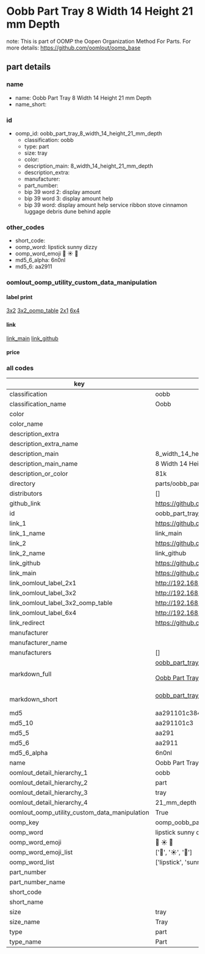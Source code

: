 # Oobb Part Tray 8 Width 14 Height 21 mm Depth  

note: This is part of OOMP the Oopen Organization Method For Parts. For more details: https://github.com/oomlout/oomp_base

##  part details
  







### name
* name: Oobb Part Tray 8 Width 14 Height 21 mm Depth
* name_short: 
### id
* oomp_id: oobb_part_tray_8_width_14_height_21_mm_depth
  * classification: oobb
  * type: part
  * size: tray
  * color: 
  * description_main: 8_width_14_height_21_mm_depth
  * description_extra: 
  * manufacturer: 
  * part_number: 
  * bip 39 word 2: display amount
  * bip 39 word 3: display amount help
  * bip 39 word: display amount help service ribbon stove cinnamon luggage debris dune behind apple

### other_codes
* short_code: 
* oomp_word: lipstick sunny dizzy
* oomp_word_emoji :lipstick: :sunny: :dizzy:
* md5_6_alpha: 6n0nl
* md5_6: aa2911






### oomlout_oomp_utility_custom_data_manipulation
#### label print
[3x2](http://192.168.1.245:1112/?label=oomp%206n0nl)
[3x2_oomp_table](http://192.168.1.108:1112/?label=oomp%206n0nl)
[2x1](http://192.168.1.242:1112/?label=oomp%206n0nl)
[6x4](http://192.168.1.55:1112/?label=oomp%206n0nl)    

#### link

[link_main](https://github.com/oomlout/oomlout_oomp_version_1_messy/tree/main/parts/oobb_part_tray_8_width_14_height_21_mm_depth) [link_github](https://github.com/oomlout/oomlout_oomp_version_1_messy/tree/main/parts/oobb_part_tray_8_width_14_height_21_mm_depth)                             

#### price







### all codes 
| key | value |  
| --- | --- |  
| classification | oobb |  
| classification_name | Oobb |  
| color |  |  
| color_name |  |  
| description_extra |  |  
| description_extra_name |  |  
| description_main | 8_width_14_height_21_mm_depth |  
| description_main_name | 8 Width 14 Height 21 mm Depth |  
| description_or_color | 81k |  
| directory | parts/oobb_part_tray_8_width_14_height_21_mm_depth |  
| distributors | [] |  
| github_link | https://github.com/oomlout/oomlout_oomp_part_src/tree/main/parts/oobb_part_tray_8_width_14_height_21_mm_depth |  
| id | oobb_part_tray_8_width_14_height_21_mm_depth |  
| link_1 | https://github.com/oomlout/oomlout_oomp_version_1_messy/tree/main/parts/oobb_part_tray_8_width_14_height_21_mm_depth |  
| link_1_name | link_main |  
| link_2 | https://github.com/oomlout/oomlout_oomp_version_1_messy/tree/main/parts/oobb_part_tray_8_width_14_height_21_mm_depth |  
| link_2_name | link_github |  
| link_github | https://github.com/oomlout/oomlout_oomp_version_1_messy/tree/main/parts/oobb_part_tray_8_width_14_height_21_mm_depth |  
| link_main | https://github.com/oomlout/oomlout_oomp_version_1_messy/tree/main/parts/oobb_part_tray_8_width_14_height_21_mm_depth |  
| link_oomlout_label_2x1 | http://192.168.1.242:1112/?label=oomp%206n0nl |  
| link_oomlout_label_3x2 | http://192.168.1.245:1112/?label=oomp%206n0nl |  
| link_oomlout_label_3x2_oomp_table | http://192.168.1.108:1112/?label=oomp%206n0nl |  
| link_oomlout_label_6x4 | http://192.168.1.55:1112/?label=oomp%206n0nl |  
| link_redirect | https://github.com/oomlout/oomlout_oomp_version_1_messy/tree/main/parts/oobb_part_tray_8_width_14_height_21_mm_depth |  
| manufacturer |  |  
| manufacturer_name |  |  
| manufacturers | [] |  
| markdown_full | [oobb_part_tray_8_width_14_height_21_mm_depth](none)<br>[](none)<br>[Oobb Part Tray 8 Width 14 Height 21 Mm Depth](none)<br><br> |  
| markdown_short | [oobb_part_tray_8_width_14_height_21_mm_depth](none)<br><br> |  
| md5 | aa291101c384c5235adc8c42d60201fc |  
| md5_10 | aa291101c3 |  
| md5_5 | aa291 |  
| md5_6 | aa2911 |  
| md5_6_alpha | 6n0nl |  
| name | Oobb Part Tray 8 Width 14 Height 21 mm Depth |  
| oomlout_detail_hierarchy_1 | oobb |  
| oomlout_detail_hierarchy_2 | part |  
| oomlout_detail_hierarchy_3 | tray |  
| oomlout_detail_hierarchy_4 | 21_mm_depth |  
| oomlout_oomp_utility_custom_data_manipulation | True |  
| oomp_key | oomp_oobb_part_tray_8_width_14_height_21_mm_depth |  
| oomp_word | lipstick sunny dizzy |  
| oomp_word_emoji | :lipstick: :sunny: :dizzy: |  
| oomp_word_emoji_list | [':lipstick:', ':sunny:', ':dizzy:'] |  
| oomp_word_list | ['lipstick', 'sunny', 'dizzy'] |  
| part_number |  |  
| part_number_name |  |  
| short_code |  |  
| short_name |  |  
| size | tray |  
| size_name | Tray |  
| type | part |  
| type_name | Part |  
